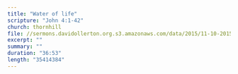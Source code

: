```yaml
---
title: "Water of life"
scripture: "John 4:1-42"
church: thornhill
file: //sermons.davidollerton.org.s3.amazonaws.com/data/2015/11-10-2015.mp3
excerpt: ""
summary: ""
duration: "36:53"
length: "35414384"
---
```

